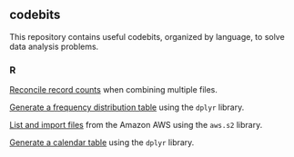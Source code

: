 ## codebits

This repository contains useful codebits, organized by language, to solve data analysis problems.

### R

[Reconcile record counts](https://github.com/dtminnick/codebits/blob/main/R/file_reconciliation.md) when combining multiple files.

[Generate a frequency distribution table](https://github.com/dtminnick/codebits/blob/main/R/frequency_distribution_table.md) using the `dplyr` library.

[List and import files](/portfolio/code/R/sample_page) from the Amazon AWS using the `aws.s2` library.

[Generate a calendar table](/portfolio/code/R/sample_page) using the `dplyr` library.
